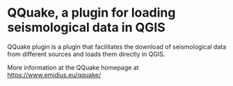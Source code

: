 # QQuake, a plugin for loading seismological data in QGIS

QQuake plugin is a plugin that facilitates the download of seismological data
from different sources and loads them directly in QGIS.

More information at the QQuake homepage at<br>
https://www.emidius.eu/qquake/
